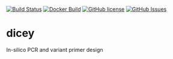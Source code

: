 [![Build Status](https://travis-ci.org/gear-genomics/dicey.svg?branch=master)](https://travis-ci.org/gear-genomics/dicey)
[![Docker Build](https://img.shields.io/docker/build/geargenomics/dicey.svg)](https://hub.docker.com/r/geargenomics/dicey/)
[![GitHub license](https://img.shields.io/badge/License-GPLv3-blue.svg)](https://raw.githubusercontent.com/gear-genomics/dicey/master/LICENSE)
[![GitHub Issues](https://img.shields.io/github/issues/gear-genomics/dicey.svg)](https://github.com/gear-genomics/dicey/issues)

# dicey
In-silico PCR and variant primer design
